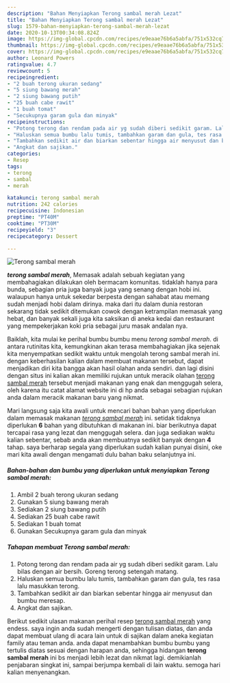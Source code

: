 ```yaml
---
description: "Bahan Menyiapkan Terong sambal merah Lezat"
title: "Bahan Menyiapkan Terong sambal merah Lezat"
slug: 1579-bahan-menyiapkan-terong-sambal-merah-lezat
date: 2020-10-13T00:34:08.824Z
image: https://img-global.cpcdn.com/recipes/e9eaae76b6a5abfa/751x532cq70/terong-sambal-merah-foto-resep-utama.jpg
thumbnail: https://img-global.cpcdn.com/recipes/e9eaae76b6a5abfa/751x532cq70/terong-sambal-merah-foto-resep-utama.jpg
cover: https://img-global.cpcdn.com/recipes/e9eaae76b6a5abfa/751x532cq70/terong-sambal-merah-foto-resep-utama.jpg
author: Leonard Powers
ratingvalue: 4.7
reviewcount: 5
recipeingredient:
- "2 buah terong ukuran sedang"
- "5 siung bawang merah"
- "2 siung bawang putih"
- "25 buah cabe rawit"
- "1 buah tomat"
- "Secukupnya garam gula dan minyak"
recipeinstructions:
- "Potong terong dan rendam pada air yg sudah diberi sedikit garam. Lalu bilas dengan air bersih. Goreng terong setengah matang."
- "Haluskan semua bumbu lalu tumis, tambahkan garam dan gula, tes rasa lalu masukkan terong."
- "Tambahkan sedikit air dan biarkan sebentar hingga air menyusut dan bumbu meresap."
- "Angkat dan sajikan."
categories:
- Resep
tags:
- terong
- sambal
- merah

katakunci: terong sambal merah 
nutrition: 242 calories
recipecuisine: Indonesian
preptime: "PT40M"
cooktime: "PT30M"
recipeyield: "3"
recipecategory: Dessert

---
```



![Terong sambal merah](https://img-global.cpcdn.com/recipes/e9eaae76b6a5abfa/751x532cq70/terong-sambal-merah-foto-resep-utama.jpg)

<b><i>terong sambal merah</i></b>, Memasak adalah sebuah kegiatan yang membahagiakan dilakukan oleh bermacam komunitas. tidaklah hanya para bunda, sebagian pria juga banyak juga yang senang dengan hobi ini. walaupun hanya untuk sekedar berpesta dengan sahabat atau memang sudah menjadi hobi dalam dirinya. maka dari itu dalam dunia restoran sekarang tidak sedikit ditemukan cowok dengan ketrampilan memasak yang hebat, dan banyak sekali juga kita saksikan di aneka kedai dan restaurant yang mempekerjakan koki pria sebagai juru masak andalan nya.

Baiklah, kita mulai ke perihal bumbu bumbu menu <i>terong sambal merah</i>. di antara rutinitas kita, kemungkinan akan terasa membahagiakan jika sejenak kita menyempatkan sedikit waktu untuk mengolah terong sambal merah ini. dengan keberhasilan kalian dalam membuat makanan tersebut, dapat menjadikan diri kita bangga akan hasil olahan anda sendiri. dan lagi disini dengan situs ini kalian akan memiliki rujukan untuk meracik olahan <u>terong sambal merah</u> tersebut menjadi makanan yang enak dan menggugah selera, oleh karena itu catat alamat website ini di hp anda sebagai sebagian rujukan anda dalam meracik makanan baru yang nikmat.




Mari langsung saja kita awali untuk mencari bahan bahan yang diperlukan dalam memasak makanan <u><i>terong sambal merah</i></u> ini. setidak tidaknya diperlukan <b>6</b> bahan yang dibutuhkan di makanan ini. biar berikutnya dapat tercapai rasa yang lezat dan menggugah selera. dan juga sediakan waktu kalian sebentar, sebab anda akan membuatnya sedikit banyak dengan <b>4</b> tahap. saya berharap segala yang diperlukan sudah kalian punyai disini, oke mari kita awali dengan mengamati dulu bahan baku selanjutnya ini.

<!--inarticleads1-->

##### Bahan-bahan dan bumbu yang diperlukan untuk menyiapkan Terong sambal merah:

1. Ambil 2 buah terong ukuran sedang
1. Gunakan 5 siung bawang merah
1. Sediakan 2 siung bawang putih
1. Sediakan 25 buah cabe rawit
1. Sediakan 1 buah tomat
1. Gunakan Secukupnya garam gula dan minyak




<!--inarticleads2-->

##### Tahapan membuat Terong sambal merah:

1. Potong terong dan rendam pada air yg sudah diberi sedikit garam. Lalu bilas dengan air bersih. Goreng terong setengah matang.
1. Haluskan semua bumbu lalu tumis, tambahkan garam dan gula, tes rasa lalu masukkan terong.
1. Tambahkan sedikit air dan biarkan sebentar hingga air menyusut dan bumbu meresap.
1. Angkat dan sajikan.




Berikut sedikit ulasan makanan perihal resep <u>terong sambal merah</u> yang endess. saya ingin anda sudah mengerti dengan tulisan diatas, dan anda dapat membuat ulang di acara lain untuk di sajikan dalam aneka kegiatan family atau teman anda. anda dapat menambahkan bumbu bumbu yang tertulis diatas sesuai dengan harapan anda, sehingga hidangan <b>terong sambal merah</b> ini bs menjadi lebih lezat dan nikmat lagi. demikianlah penjabaran singkat ini, sampai berjumpa kembali di lain waktu. semoga hari kalian menyenangkan.
